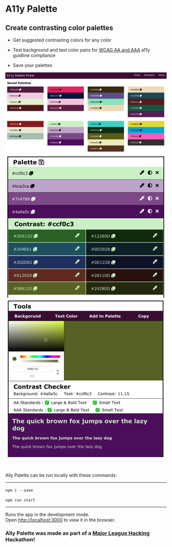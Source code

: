 # A11y Palette

## Create contrasting color palettes

* Get suggested contrasting colors for any color

* Test background and text color pairs for <a href="https://www.w3.org/WAI/standards-guidelines/wcag/" target="_blank" rel="noopener">WCAG AA and AAA</a> a11y guidline compliance

* Save your palettes


![image](https://github.com/gitburd/a11y-color-palettes/blob/master/public/images/screenShot1.png)
![image](https://github.com/gitburd/a11y-color-palettes/blob/master/public/images/screenShot2.png)
![image](https://github.com/gitburd/a11y-color-palettes/blob/master/public/images/screenShot3.png)

<br />

Ally Palette can be run locally with these commands:

*** 

`npm i --save`

`npm run start`

*** 

Runs the app in the development mode.<br />
Open [http://localhost:3000](http://localhost:3000) to view it in the browser.


### Ally Palette was made as part of a <a href="https://mlh.io/" target="_blank" rel="noopener">Major League Hacking</a> Hackathon!

